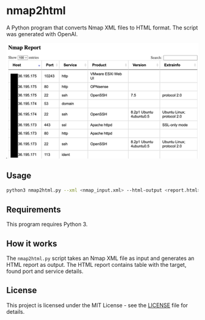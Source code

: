 # nmap2html

A Python program that converts Nmap XML files to HTML format. The script was generated with OpenAI.

![Example output](example_report.png)

## Usage
```bash
python3 nmap2html.py --xml <nmap_input.xml> --html-output <report.html>
```
## Requirements

This program requires Python 3.

## How it works

The `nmap2html.py` script takes an Nmap XML file as input and generates an HTML report as output. The HTML report contains table with the target, found port and service details.

## License

This project is licensed under the MIT License - see the [LICENSE](LICENSE) file for details.
